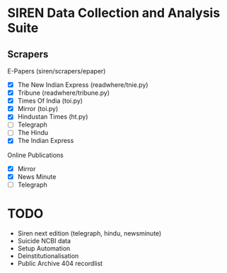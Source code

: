 # SIREN Data Collection and Analysis Suite

## Scrapers

E-Papers (siren/scrapers/epaper)
- [X] The New Indian Express (readwhere/tnie.py)
- [X] Tribune (readwhere/tribune.py)
- [X] Times Of India (toi.py)
- [X] Mirror (toi.py)
- [X] Hindustan Times (ht.py) 
- [ ] Telegraph
- [ ] The Hindu
- [X] The Indian Express

Online Publications
- [X] Mirror
- [X] News Minute
- [ ] Telegraph

# TODO
- Siren next edition (telegraph, hindu, newsminute)
- Suicide NCBI data
- Setup Automation
- Deinstitutionalisation
- Public Archive 404 recordlist
